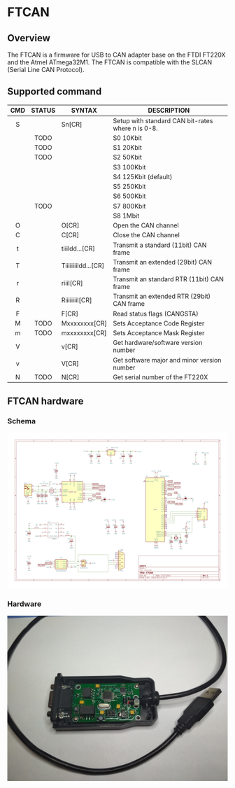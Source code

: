 # FTCAN

## Overview
The FTCAN is a firmware for USB to CAN adapter base on the FTDI FT220X and the Atmel ATmega32M1.
The FTCAN is compatible with the SLCAN (Serial Line CAN Protocol).

## Supported command

| CMD | STATUS | SYNTAX              | DESCRIPTION                                        |
|:---:|:------:|---------------------|----------------------------------------------------|
|  S  |        | Sn[CR]              | Setup with standard CAN bit-rates where n is 0-8.  |
|     |  TODO  |                     | S0 10Kbit                                          |
|     |  TODO  |                     | S1 20Kbit                                          |
|     |  TODO  |                     | S2 50Kbit                                          |
|     |        |                     | S3 100Kbit                                         |
|     |        |                     | S4 125Kbit  (default)                              |
|     |        |                     | S5 250Kbit                                         |
|     |        |                     | S6 500Kbit                                         |
|     |  TODO  |                     | S7 800Kbit                                         |
|     |        |                     | S8 1Mbit                                           |
|  O  |        | O[CR]               | Open the CAN channel                               |
|  C  |        | C[CR]               | Close the CAN channel                              |
|  t  |        | tiiildd...[CR]      | Transmit a standard (11bit) CAN frame              |
|  T  |        | Tiiiiiiiildd...[CR] | Transmit an extended (29bit) CAN frame             |
|  r  |        | riiil[CR]           | Transmit an standard RTR (11bit) CAN frame         |
|  R  |        | Riiiiiiiil[CR]      | Transmit an extended RTR (29bit) CAN frame         |
|  F  |        | F[CR]               | Read status flags (CANGSTA)                        |
|  M  |  TODO  | Mxxxxxxxx[CR]       | Sets Acceptance Code Register                      |
|  m  |  TODO  | mxxxxxxxx[CR]       | Sets Acceptance Mask Register                      |
|  V  |        | v[CR]               | Get hardware/software version number               |
|  v  |        | V[CR]               | Get software major and minor version number        |
|  N  |  TODO  | N[CR]               | Get serial number of the FT220X                    |

## FTCAN hardware

### Schema
![schema ftcan](doc/ftcan_v1.png)

### Hardware
![hardware ftcan](doc/ftcan_v1.jpg)
